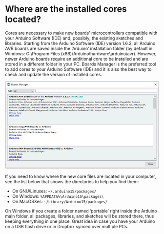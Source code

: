 # Where are the installed cores located?

Cores are necessary to make new boards' microcontrollers compatible with your Arduino Software (IDE) and, possibly, the existing sketches and libraries. Starting from the Arduino Software (IDE) version 1.6.2, all Arduino AVR boards are saved inside the ‘Arduino’ installation folder (by default in Windows: C:\Program Files (x86)\Arduino\hardware\arduino\avr). However, newer Arduino boards require an additional core to be installed and are stored in a different folder in your PC. Boards Manager is the preferred tool to add cores to your Arduino Software (IDE) and it is also the best way to check and update the version of installed cores.

![Board manager](/assets/img/software/ide/boardManager.png)

If you need to know where the new core files are located in your computer, see the list below that shows the directories to help you find them:

* On GNU/Linuxes: `~/.arduino15/packages/`
* On Windows: `%APPDATA%\Arduino15\packages\`
* On MacOSXes: `~/Library/Arduino15/packages/`

On Windows if you create a folder named ‘portable’ right inside the Arduino main folder, all packages, libraries, and sketches will be stored there, thus keeping everything in one place. Great idea in case you have your Arduino on a USB flash drive or in Dropbox synced over multiple PCs.
